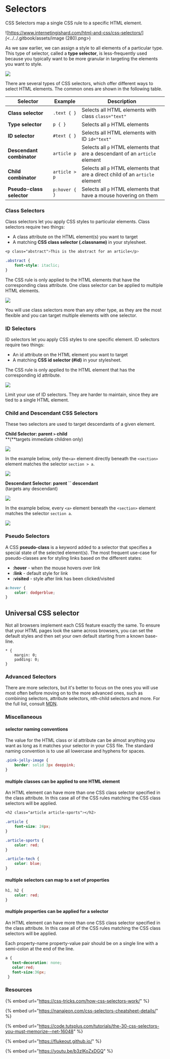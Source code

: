 # Selectors

CSS Selectors map a single CSS rule to a specific HTML element.

![https://www.internetingishard.com/html-and-css/css-selectors/](<../../.gitbook/assets/image (280).png>)

As we saw earlier, we can assign a style to all elements of a particular type. This type of selector, called a **type selector**, is less-frequently used because you typically want to be more granular in targeting the elements you want to style.

![](<../../.gitbook/assets/image (272).png>)

There are several types of CSS selectors, which offer different ways to select HTML elements. The common ones are shown in the following table.

| Selector                  | Example       | Description                                                                   |
| ------------------------- | ------------- | ----------------------------------------------------------------------------- |
| **Class selector**        | `.text { }`   | Selects all HTML elements with class `class="text"`                           |
| **Type selector**         | `p { }`       | Selects all `p` HTML elements                                                 |
| **ID selector**           | `#text { }`   | Selects all HTML elements with ID `id="text"`                                 |
| **Descendant combinator** | `article p`   | Selects all `p` HTML elements that are a descendant of an `article` element   |
| **Child combinator**      | `article > p` | Selects all `p` HTML elements that are a direct child of an `article` element |
| **Pseudo-class selector** | `p:hover { }` | Selects all `p` HTML elements that have a mouse hovering on them              |

### Class Selectors

Class selectors let you apply CSS styles to particular elements. Class selectors require two things:

* A class attribute on the HTML element(s) you want to target
* A matching **CSS class selector (.classname)** in your stylesheet.

```css
<p class="abstract">This is the abstract for an article</p>
```

```css
.abstract {  
    font-style: itaclic;
}
```

The CSS rule is only applied to the HTML elements that have the corresponding class attribute. One class selector can be applied to multiple HTML elements.

![](<../../.gitbook/assets/image (263).png>)

You will use class selectors more than any other type, as they are the most flexible and you can target multiple elements with one selector.

### **ID Selectors**

ID selectors let you apply CSS styles to one specific element. ID selectors require two things:

* An id attribute on the HTML element you want to target
* A matching **CSS id selector (#id)** in your stylesheet.

The CSS rule is only applied to the HTML element that has the corresponding id attribute.

![](<../../.gitbook/assets/image (156).png>)

Limit your use of ID selectors. They are harder to maintain, since they are tied to a single HTML element.

### Child and Descendant CSS Selectors

These two selectors are used to target descendants of a given element.

**Child Selector: parent `>` child**\
**(**targets immediate children only)

![](<../../.gitbook/assets/image (244).png>)

In the example below, only the`<a>` element directly beneath the `<section>` element matches the selector `section > a`.

![](<../../.gitbook/assets/image (266).png>)

**Descendant Selector**: **parent \`\` descendant**\
(targets any descendant)

![](<../../.gitbook/assets/image (250).png>)

In the example below, every `<a>` element beneath the `<section>` element matches the selector `section a`.

![](<../../.gitbook/assets/image (271).png>)

### Pseudo Selectors

A CSS **pseudo-class** is a keyword added to a selector that specifies a special state of the selected element(s). The most frequent use-case for pseudo-classes are for styling links based on the different states:

* **:hover** - when the mouse hovers over link
* **:link** - default style for link
* **:visited** - style after link has been clicked/visited

```css
a:hover {
    color: dodgerblue;
}
```

## Universal CSS selector

Not all browsers implement each CSS feature exactly the same. To ensure that your HTML pages look the same across browsers, you can set the default styles and then set your own default starting from a known base-line.

```
* {
    margin: 0;
    padding: 0;
}
```

### Advanced Selectors

There are more selectors, but it's better to focus on the ones you will use most often before moving on to the more advanced ones, such as combining selectors, attribute selectors, nth-child selectors and more. For the full list, consult [MDN](https://developer.mozilla.org/en-US/docs/Web/CSS/CSS_Selectors).

### Miscellaneous

#### selector naming conventions

The value for the HTML class or id attribute can be almost anything you want as long as it matches your selector in your CSS file. The standard naming convention is to use all lowercase and hyphens for spaces.

```css
.pink-jelly-image {
    border: solid 3px deeppink;
}
```

#### multiple classes can be applied to one HTML element

An HTML element can have more than one CSS class selector specified in the class attribute. In this case all of the CSS rules matching the CSS class selectors will be applied.

```css
<h2 class="article article-sports"></h2>
```

```css
.article {
    font-size: 24px;
}

.article-sports {
    color: red;
}

.article-tech {
    color: blue;
}
```

#### multiple selectors can map to a set of properties

```css
h1, h2 {
    color: red;
}
```

#### multiple properties can be applied for a selector

An HTML element can have more than one CSS class selector specified in the class attribute. In this case all of the CSS rules matching the CSS class selectors will be applied.

Each property-name property-value pair should be on a single line with a semi-colon at the end of the line.

```css
a {
   text-decoration: none;
   color:red;
   font-size:36px;
 }
```

### Resources

{% embed url="https://css-tricks.com/how-css-selectors-work/" %}

{% embed url="https://nanajeon.com/css-selectors-cheatsheet-details/" %}

{% embed url="https://code.tutsplus.com/tutorials/the-30-css-selectors-you-must-memorize--net-16048" %}

{% embed url="https://flukeout.github.io/" %}

{% embed url="https://youtu.be/b3zIKoZxDGQ" %}
